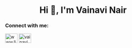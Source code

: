<h1 align="center">Hi 👋, I'm Vainavi Nair</h1>
<h3 align="left">Connect with me:</h3>
<p align="left">
<a href="https://linkedin.com/in/www.linkedin.com/in/vainavi-nair" target="blank"><img align="center" src="https://raw.githubusercontent.com/rahuldkjain/github-profile-readme-generator/master/src/images/icons/Social/linked-in-alt.svg" alt="www.linkedin.com/in/vainavi-nair" height="30" width="40" /></a>
<a href="https://instagram.com/vainavi.nair" target="blank"><img align="center" src="https://raw.githubusercontent.com/rahuldkjain/github-profile-readme-generator/master/src/images/icons/Social/instagram.svg" alt="vainavi.nair" height="30" width="40" /></a>
</p>
